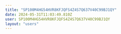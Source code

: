 ```yaml
---
title: "SP100M4HG54HVR8KFJQFS4Z4S7Q637V40C99BJ1QY"
date: 2024-05-31T11:03:49.810Z
user: SP100M4HG54HVR8KFJQFS4Z4S7Q637V40C99BJ1QY
layout: "users"
---
```

    